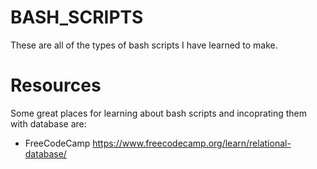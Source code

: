 # BASH_SCRIPTS

These are all of the types of bash scripts I have learned to make.

# Resources

Some great places for learning about bash scripts and incoprating them with database
are:

- FreeCodeCamp https://www.freecodecamp.org/learn/relational-database/
